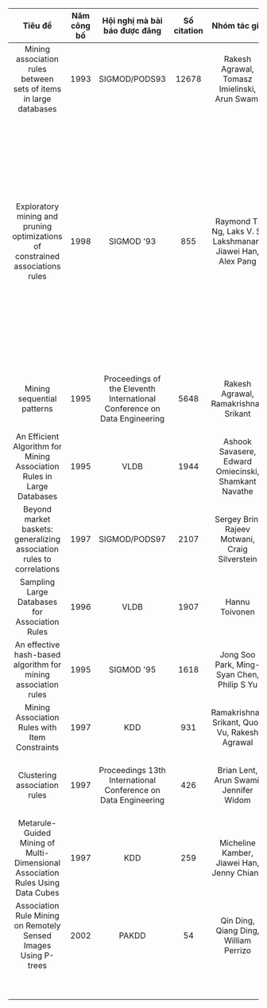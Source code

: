 |                                     Tiêu đề                                    	| Năm công bố 	|                       Hội nghị mà bài báo được đăng                      	| Số citation 	|                         Nhóm tác giả                        	|                                                                                                            Đơn vị công bố                                                                                                            	|
|:------------------------------------------------------------------------------:	|:-----------:	|:------------------------------------------------------------------------:	|:-----------:	|:-----------------------------------------------------------:	|:------------------------------------------------------------------------------------------------------------------------------------------------------------------------------------------------------------------------------------:	|
|        Mining association rules between sets of items in large databases       	|     1993    	|                               SIGMOD/PODS93                              	|    12678    	|        Rakesh Agrawal, Tomasz Imielinski, Arun Swami        	|                                                                                                      IBM Almaden Research Center                                                                                                     	|
| Exploratory mining and pruning optimizations of constrained associations rules 	|     1998    	|                                SIGMOD '93                                	|     855     	| Raymond T. Ng, Laks V. S. Lakshmanan, Jiawei Han, Alex Pang 	| Department of Computer Science, University of British Columbia, Vancouver, Canada<br>Department of Computer Science, Concordia University, Montreal, Canada<br>School of Computing Science, Simon Fraser University, Burnaby, Canada 	|
|                           Mining sequential patterns                           	|     1995    	| Proceedings of the Eleventh International Conference on Data Engineering 	|     5648    	|             Rakesh Agrawal, Ramakrishnan Srikant            	|                                                                                            IBM Research Division - Almaden Research Center                                                                                           	|
|     An Efficient Algorithm for Mining Association Rules in Large Databases     	|     1995    	|                                   VLDB                                   	|     1944    	|     Ashook Savasere, Edward Omiecinski, Shamkant Navathe    	|                                                                                        College of Computing<br>Georgia Institute of Technology                                                                                       	|
|      Beyond market baskets: generalizing association rules to correlations     	|     1997    	|                               SIGMOD/PODS97                              	|     2107    	|        Sergey Brin, Rajeev Motwani, Craig Silverstein       	|                                                                                         Department of Computer Science<br>Stanford University                                                                                        	|
|                 Sampling Large Databases for Association Rules                 	|     1996    	|                                   VLDB                                   	|     1907    	|                        Hannu Toivonen                       	|                                                                                        University of Helsinki, Department of Computer Science                                                                                        	|
|         An effective hash-based algorithm for mining association rules         	|     1995    	|                                SIGMOD '95                                	|     1618    	|          Jong Soo Park, Ming-Syan Chen, Philip S Yu         	|                                                                                                  IBM Thomas J Watson Research Center                                                                                                 	|
|                 Mining Association Rules with Item Constraints                 	|     1997    	|                                    KDD                                   	|     931     	|        Ramakrishnan Srikant, Quoc Vu, Rakesh Agrawal        	|                                                                                                      IBM Almaden Research Center                                                                                                     	|
|                          Clustering association rules                          	|     1997    	|       Proceedings 13th International Conference on Data Engineering      	|     426     	|            Brian Lent, Arun Swami, Jennifer Widom           	|                                                                                         Department of Computer Science<br>Stanford University                                                                                        	|
| Metarule-Guided Mining of Multi-Dimensional Association Rules Using Data Cubes 	|     1997    	|                                    KDD                                   	|     259     	|          Micheline Kamber, Jiawei Han, Jenny Chiang         	|                                                                                          School of Computing Science Simon Fraser University                                                                                         	|
|         Association Rule Mining on Remotely Sensed Images Using P-trees        	|     2002    	|                                   PAKDD                                  	|      54     	|            Qin Ding, Qiang Ding, William Perrizo            	|                                                                                      Computer Science Department, North Dakota State University                                                                                      	|
|                                                                                	|             	|                                                                          	|             	|                                                             	|                                                                                                                                                                                                                                      	|
|                                                                                	|             	|                                                                          	|             	|                                                             	|                                                                                                                                                                                                                                      	|
|                                                                                	|             	|                                                                          	|             	|                                                             	|                                                                                                                                                                                                                                      	|
|                                                                                	|             	|                                                                          	|             	|                                                             	|                                                                                                                                                                                                                                      	|
|                                                                                	|             	|                                                                          	|             	|                                                             	|                                                                                                                                                                                                                                      	|
|                                                                                	|             	|                                                                          	|             	|                                                             	|                                                                                                                                                                                                                                      	|
|                                                                                	|             	|                                                                          	|             	|                                                             	|                                                                                                                                                                                                                                      	|
|                                                                                	|             	|                                                                          	|             	|                                                             	|                                                                                                                                                                                                                                      	|
|                                                                                	|             	|                                                                          	|             	|                                                             	|                                                                                                                                                                                                                                      	|
